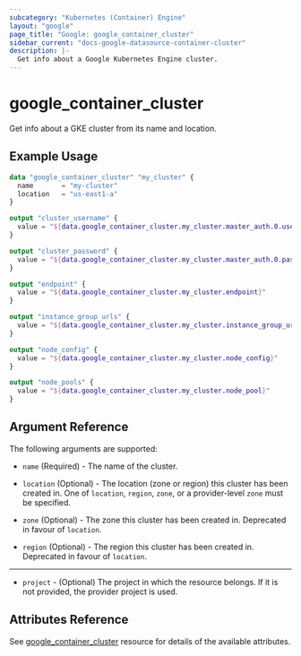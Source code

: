 ```yaml
---
subcategory: "Kubernetes (Container) Engine"
layout: "google"
page_title: "Google: google_container_cluster"
sidebar_current: "docs-google-datasource-container-cluster"
description: |-
  Get info about a Google Kubernetes Engine cluster.
---
```


# google\_container\_cluster

Get info about a GKE cluster from its name and location.

## Example Usage

```tf
data "google_container_cluster" "my_cluster" {
  name       = "my-cluster"
  location   = "us-east1-a"
}

output "cluster_username" {
  value = "${data.google_container_cluster.my_cluster.master_auth.0.username}"
}

output "cluster_password" {
  value = "${data.google_container_cluster.my_cluster.master_auth.0.password}"
}

output "endpoint" {
  value = "${data.google_container_cluster.my_cluster.endpoint}"
}

output "instance_group_urls" {
  value = "${data.google_container_cluster.my_cluster.instance_group_urls}"
}

output "node_config" {
  value = "${data.google_container_cluster.my_cluster.node_config}"
}

output "node_pools" {
  value = "${data.google_container_cluster.my_cluster.node_pool}"
}
```

## Argument Reference

The following arguments are supported:

* `name` (Required) - The name of the cluster.

* `location` (Optional) - The location (zone or region) this cluster has been
created in. One of `location`, `region`, `zone`, or a provider-level `zone` must
be specified.

* `zone` (Optional) - The zone this cluster has been created in. Deprecated in
favour of `location`.

* `region` (Optional) - The region this cluster has been created in. Deprecated
in favour of `location`.

- - -

* `project` - (Optional) The project in which the resource belongs. If it
    is not provided, the provider project is used.

## Attributes Reference

See [google_container_cluster](https://www.terraform.io/docs/providers/google/r/container_cluster.html) resource for details of the available attributes.
